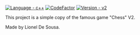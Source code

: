 [![Language - c++](https://img.shields.io/badge/Language-c%2B%2B-green)](https://github.com/Grongg/Chess/edit/master/README.md)
[![CodeFactor](https://www.codefactor.io/repository/github/grongg/chess/badge)](https://www.codefactor.io/repository/github/grongg/chess)
[![Version - v2](https://img.shields.io/badge/Version-v2-blue)](https://github.com/Grongg/Chess/edit/master/README.md)

This project is a simple copy of the famous game "Chess" V2.

Made by Lionel De Sousa.
